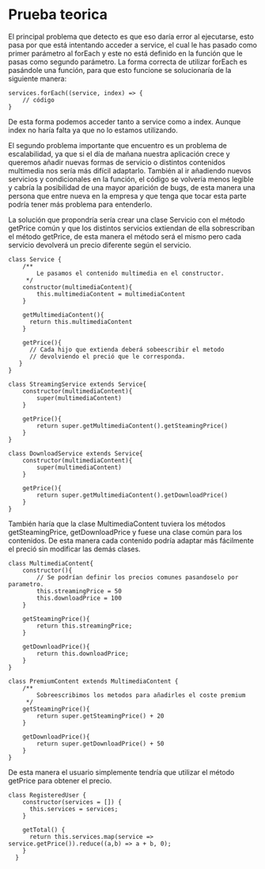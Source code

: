 # Prueba teorica

El principal problema que detecto es que eso daría error al ejecutarse, esto pasa por que está intentando acceder a service, el cual le has pasado como primer parámetro al forEach y este no está definido en la función que le pasas como segundo parámetro. La forma correcta de utilizar forEach es pasándole una función, para que esto funcione se solucionaría de la siguiente manera:

```
services.forEach((service, index) => {
    // código
}
```

De esta forma podemos acceder tanto a service como a index. Aunque index no haría falta ya que no lo estamos utilizando.

El segundo problema importante que encuentro es un problema de escalabilidad, ya que si el día de mañana nuestra aplicación crece y queremos añadir nuevas formas de servicio o distintos contenidos multimedia nos sería más difícil adaptarlo. También al ir añadiendo nuevos servicios y condicionales en la función, el código se volvería menos legible y cabría la posibilidad de una mayor aparición de bugs, de esta manera una persona que entre nueva en la empresa y que tenga que tocar esta parte podría tener más problema para entenderlo.

La solución que propondría sería crear una clase Servicio con el método getPrice común y que los distintos servicios extiendan de ella sobrescriban el método getPrice, de esta manera el método será el mismo pero cada servicio devolverá un precio diferente según el servicio.

```
class Service {
    /**
        Le pasamos el contenido multimedia en el constructor.
     */
    constructor(multimediaContent){
        this.multimediaContent = multimediaContent
    }

    getMultimediaContent(){
      return this.multimediaContent
    }

    getPrice(){
      // Cada hijo que extienda deberá sobeescribir el metodo
      // devolviendo el preció que le corresponda.
   }
}
```
```
class StreamingService extends Service{
    constructor(multimediaContent){
        super(multimediaContent)
    }
    
    getPrice(){
        return super.getMultimediaContent().getSteamingPrice()
    }
}
```
```
class DownloadService extends Service{
    constructor(multimediaContent){
        super(multimediaContent)
    }
    
    getPrice(){
        return super.getMultimediaContent().getDownloadPrice()
    }
}
```

También haría que la clase MultimediaContent tuviera los métodos getSteamingPrice, getDownloadPrice y fuese una clase común para los contenidos. De esta manera cada contenido podría adaptar más fácilmente el preció sin modificar las demás clases.

```
class MultimediaContent{
    constructor(){
        // Se podrían definir los precios comunes pasandoselo por parametro.
        this.streamingPrice = 50        
        this.downloadPrice = 100        
    }

    getSteamingPrice(){
        return this.streamingPrice;
    }
    
    getDownloadPrice(){
        return this.downloadPrice;
    }
}
```
```
class PremiumContent extends MultimediaContent {
    /**
        Sobreescribimos los metodos para añadirles el coste premium
     */
    getSteamingPrice(){
        return super.getSteamingPrice() + 20
    }

    getDownloadPrice(){
        return super.getDownloadPrice() + 50
    }
}
```

De esta manera el usuario simplemente tendría que utilizar el método getPrice para obtener el precio.

```
class RegisteredUser {
    constructor(services = []) {
      this.services = services;
    }
  
    getTotal() {
      return this.services.map(service => service.getPrice()).reduce((a,b) => a + b, 0);
    }
  }
```


